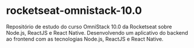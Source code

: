 # rocketseat-omnistack-10.0

Repositório de estudo do curso OmniStack 10.0 da Rocketseat sobre Node.js, ReactJS e React Native.
Desenvolvendo um aplicativo do backend ao frontend com as tecnologias Node.js, ReactJS e React Native.
